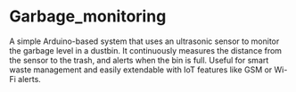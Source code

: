 # Garbage_monitoring

A simple Arduino-based system that uses an ultrasonic sensor to monitor the garbage level in a dustbin. It continuously measures the distance from the sensor to the trash, and alerts when the bin is full. Useful for smart waste management and easily extendable with IoT features like GSM or Wi-Fi alerts.
